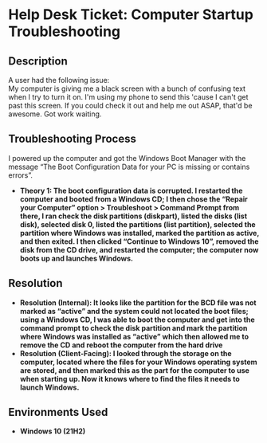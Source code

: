 <h1>Help Desk Ticket: Computer Startup Troubleshooting</h1>

<h2>Description</h2>
A user had the following issue:<br>
My computer is giving me a black screen with a bunch of confusing text when I try to turn it on. I'm using my phone to send this 'cause I can't get past this screen.
If you could check it out and help me out ASAP, that'd be awesome. Got work waiting.

<h2>Troubleshooting Process</h2>

I powered up the computer and got the Windows Boot Manager with the message “The Boot Configuration Data for your PC is missing or contains errors”.

- <b>Theory 1: The boot configuration data is corrupted. I restarted the computer and booted from a Windows CD; I then chose the “Repair your Computer” option > Troubleshoot > Command Prompt from there, I ran check the disk partitions (diskpart), listed the disks (list disk), selected disk 0, listed the partitions (list partition), selected the partition where Windows was installed, marked the partition as active, and then exited. I then clicked “Continue to Windows 10”, removed the disk from the CD drive, and restarted the computer; the computer now boots up and launches Windows.</b>

<h2>Resolution</h2>

- <b> Resolution (Internal): It looks like the partition for the BCD file was not marked as “active” and the system could not located the boot files; using a Windows CD, I was able to boot the computer and get into the command prompt to check the disk partition and mark the partition where Windows was installed as “active” which then allowed me to remove the CD and reboot the computer from the hard drive
- <b> Resolution (Client-Facing): I looked through the storage on the computer, located where the files for your Windows operating system are stored, and then marked this as the part for the computer to use when starting up. Now it knows where to find the files it needs to launch Windows.

<h2>Environments Used </h2>

- <b>Windows 10</b> (21H2)
